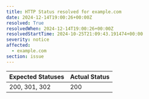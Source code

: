 ```yaml
---
title: HTTP Status resolved for example.com
date: 2024-12-14T19:00:26+00:00Z
resolved: True
resolvedWhen: 2024-12-14T19:00:26+00:00Z
resolvedStartTime: 2024-10-25T21:09:43.191474+00:00
severity: notice
affected:
  - example.com
section: issue
---
```


| Expected Statuses | Actual Status  |
|-------------------|----------------|
| 200, 301, 302 | 200 |
